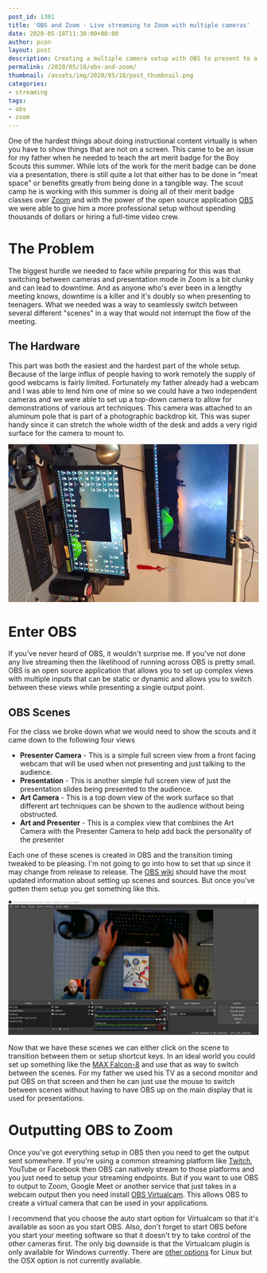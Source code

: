 ```yaml
---
post_id: 1301
title: 'OBS and Zoom - Live streaming to Zoom with multiple cameras'
date: 2020-05-18T11:30:00+00:00
author: pcon
layout: post
description: Creating a multiple camera setup with OBS to present to a virtual meeting like Zoom is easy and a great way to help keep your audience engaged
permalink: /2020/05/18/obs-and-zoom/
thumbnail: /assets/img/2020/05/18/post_thumbnail.png
categories:
- streaming
tags:
- obs
- zoom
---
```

One of the hardest things about doing instructional content virtually is when you have to show things that are not on a screen.  This came to be an issue for my father when he needed to teach the art merit badge for the Boy Scouts this summer.  While lots of the work for the merit badge can be done via a presentation, there is still quite a lot that either has to be done in "meat space" or benefits greatly from being done in a tangible way.  The scout camp he is working with this summer is doing all of their merit badge classes over [Zoom](https://zoom.us/) and with the power of the open source application [OBS](https://obsproject.com/) we were able to give him a more professional setup without spending thousands of dollars or hiring a full-time video crew.

<!--more-->

# The Problem
The biggest hurdle we needed to face while preparing for this was that switching between cameras and presentation mode in Zoom is a bit clunky and can lead to downtime.  And as anyone who's ever been in a lengthy meeting knows, downtime is a killer and it's doubly so when presenting to teenagers.  What we needed was a way to seamlessly switch between several different "scenes" in a way that would not interrupt the flow of the meeting.

## The Hardware
This part was both the easiest and the hardest part of the whole setup.  Because of the large influx of people having to work remotely the supply of good webcams is fairly limited.  Fortunately my father already had a webcam and I was able to lend him one of mine so we could have a two independent cameras and we were able to set up a top-down camera to allow for demonstrations of various art techniques.  This camera was attached to an aluminum pole that is part of a photographic backdrop kit.  This was super handy since it can stretch the whole width of the desk and adds a very rigid surface for the camera to mount to.

![Overhead Camera](/assets/img/2020/05/18/overhead_camera.jpg)

# Enter OBS
If you've never heard of OBS, it wouldn't surprise me.  If you've not done any live streaming then the likelihood of running across OBS is pretty small.  OBS is an open source application that allows you to set up complex views with multiple inputs that can be static or dynamic and allows you to switch between these views while presenting a single output point.

## OBS Scenes
For the class we broke down what we would need to show the scouts and it came down to the following four views

* **Presenter Camera** - This is a simple full screen view from a front facing webcam that will be used when not presenting and just talking to the audience.
* **Presentation** - This is another simple full screen view of just the presentation slides being presented to the audience.
* **Art Camera** - This is a top down view of the work surface so that different art techniques can be shown to the audience without being obstructed.
* **Art and Presenter** - This is a complex view that combines the Art Camera with the Presenter Camera to help add back the personality of the presenter

Each one of these scenes is created in OBS and the transition timing tweaked to be pleasing. I'm not going to go into how to set that up since it may change from release to release.  The [OBS wiki](https://obsproject.com/wiki/OBS-Studio-Overview#scenes-and-sources) should have the most updated information about setting up scenes and sources.  But once you've gotten them setup you get something like this.

![OBS Scenes](/assets/img/2020/05/18/obs_layout.png)

Now that we have these scenes we can either click on the scene to transition between them or setup shortcut keys.  In an ideal world you could set up something like the [MAX Falcon-8](https://www.maxkeyboard.com/max-falcon-8-custom-programmable-mini-macropad-mechanical-keyboard-assembled.html) and use that as way to switch between the scenes.  For my father we used his TV as a second monitor and put OBS on that screen and then he can just use the mouse to switch between scenes without having to have OBS up on the main display that is used for presentations.

# Outputting OBS to Zoom
Once you've got everything setup in OBS then you need to get the output sent somewhere.  If you're using a common streaming platform like [Twitch](), YouTube or Facebook then OBS can natively stream to those platforms and you just need to setup your streaming endpoints.  But if you want to use OBS to output to Zoom, Google Meet or another service that just takes in a webcam output then you need install [OBS Virtualcam](https://obsproject.com/forum/resources/obs-virtualcam.949/).  This allows OBS to create a virtual camera that can be used in your applications.

I recommend that you choose the auto start option for Virtualcam so that it's available as soon as you start OBS.  Also, don't forget to start OBS before you start your meeting software so that it doesn't try to take control of the other cameras first. The only big downside is that the Virtualcam plugin is only available for Windows currently.  There are [other options](https://github.com/CatxFish/obs-v4l2sink) for Linux but the OSX option is not currently available.